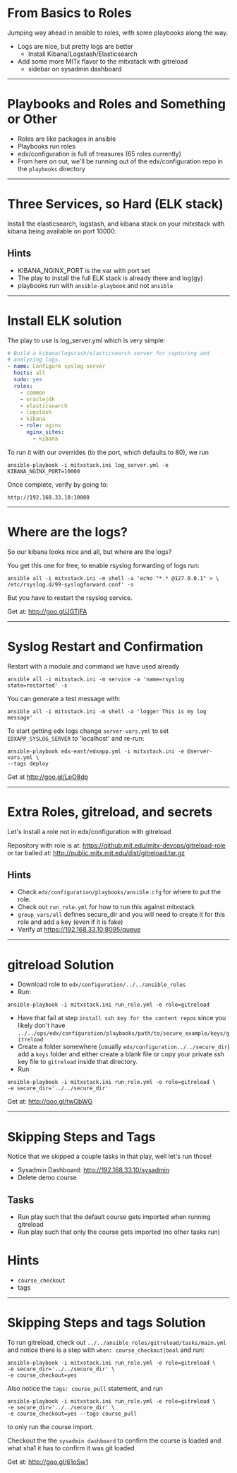 # From Basics to Roles

Jumping way ahead in ansible to roles, with some
playbooks along the way.

- Logs are nice, but pretty logs are better
  - Install Kibana/Logstash/Elasticsearch
- Add some more MITx flavor to the mitxstack with gitreload
  - sidebar on sysadmin dashboard

---

# Playbooks and Roles and Something or Other

- Roles are like packages in ansible
- Playbooks run roles
- edx/configuration is full of treasures (65 roles currently)
- From here on out, we'll be running out of the edx/configuration repo
  in the `playbooks` directory

---

# Three Services, so Hard (ELK stack)

Install the elasticsearch, logstash, and kibana stack on your mitxstack
with kibana being available on port 10000.

## Hints
- KIBANA_NGINX_PORT is the var with port set
- The play to install the full ELK stack is already there and log(gy)
- playbooks run with `ansible-playbook` and not `ansible`

---

# Install ELK solution

The play to use is log_server.yml which is very simple:

```yaml
# Build a kibana/logstash/elasticsearch server for capturing and
# analyzing logs.
- name: Configure syslog server
  hosts: all
  sudo: yes
  roles:
    - common
    - oraclejdk
    - elasticsearch
    - logstash
    - kibana
    - role: nginx
      nginx_sites:
        - kibana
```

To run it with our overrides (to the port, which defaults to 80), we run

```terminal
ansible-playbook -i mitxstack.ini log_server.yml -e KIBANA_NGINX_PORT=10000
```

Once complete, verify by going to:

`http://192.168.33.10:10000`

---

# Where are the logs?

So our kibana looks nice and all, but where are the logs?

You get this one for free, to enable rsyslog forwarding of logs run:

```terminal
ansible all -i mitxstack.ini -m shell -a 'echo "*.* @127.0.0.1" > \
/etc/rsyslog.d/99-syslogforward.conf' -s
```

But you have to restart the rsyslog service.

Get at: http://goo.gl/JGTjFA

---

# Syslog Restart and Confirmation

Restart with a module and command we have used already

```terminal
ansible all -i mitxstack.ini -m service -a 'name=rsyslog state=restarted' -s
```

You can generate a test message with:
```terminal
ansible all -i mitxstack.ini -m shell -a 'logger This is my log message'
```

To start getting edx logs change `server-vars.yml` to set `EDXAPP_SYSLOG_SERVER` to
'localhost' and re-run:

```terminal
ansible-playbook edx-east/edxapp.yml -i mitxstack.ini -e @server-vars.yml \
--tags deploy
```

Get at http://goo.gl/LpO8dp

---

# Extra Roles, gitreload, and secrets

Let's install a role not in edx/configuration with gitreload

Repository with role is at:
https://github.mit.edu/mitx-devops/gitreload-role
or tar balled at:
http://public.mitx.mit.edu/dist/gitreload.tar.gz

## Hints

- Check `edx/configuration/playbooks/ansible.cfg` for where to put the
  role.
- Check out `run_role.yml` for how to run this against mitxstack
- `group_vars/all` defines secure_dir and you will need to create it
  for this role and add a key (even if it is fake)
- Verify at https://192.168.33.10:8095/queue

---

# gitreload Solution

- Download role to `edx/configuration/../../ansible_roles`
- Run:
```terminal
ansible-playbook -i mitxstack.ini run_role.yml -e role=gitreload
```
- Have that fail at step `install ssh key for the content repos` since
  you likely don't have
  `../../ops/edx/configuration/playbooks/path/to/secure_example/keys/gitreload`
- Create a folder somewhere (usually `edx/configuration../../secure_dir`) add a
  `keys` folder and either create a blank file or copy your private ssh key
  file to `gitreload` inside that directory.
- Run
```terminal
ansible-playbook -i mitxstack.ini run_role.yml -e role=gitreload \
-e secure_dir='../../secure_dir'
```

Get at: http://goo.gl/twGbWG

---

# Skipping Steps and Tags

Notice that we skipped a couple tasks in that play, well let's run those!

- Sysadmin Dashboard: http://192.168.33.10/sysadmin
- Delete demo course

## Tasks

- Run play such that the default course gets imported when running gitreload
- Run play such that only the course gets imported (no other tasks run)

# Hints
- `course_checkout`
- tags

---

# Skipping Steps and tags Solution

To run gitreload, check out `../../ansible_roles/gitreload/tasks/main.yml` and notice
there is a step with `when: course_checkout|bool` and run:

```terminal
ansible-playbook -i mitxstack.ini run_role.yml -e role=gitreload \
-e secure_dir='../../secure_dir' \
-e course_checkout=yes
```

Also notice the `tags: course_pull` statement, and run
```terminal
ansible-playbook -i mitxstack.ini run_role.yml -e role=gitreload \
-e secure_dir='../../secure_dir' \
-e course_checkout=yes --tags course_pull
```

to only run the course import.

Checkout the the `sysadmin dashboard` to confirm the course is loaded and what
sha1 it has to confirm it was git loaded

Get at: http://goo.gl/61oSw1
